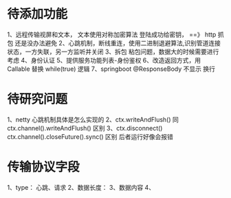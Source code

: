 # 待添加功能
1、远程传输视屏和文本， 文本使用对称加密算法   登陆成功给密钥，  ==》 http 抓包 还是没办法避免
2、心跳机制，断线重连，使用二进制退避算法,识别管道连接状态，一方失联，另一方监听并关闭
3、拆包 粘包问题，数据大的时候需要进行考虑
4、身份认证
5、提供服务功能列表-身份鉴权
6、改造返回方式，用 Callable 替换 while(true) 逻辑
7、springboot @ResponseBody 不显示 换行


# 待研究问题
1、netty 心跳机制具体是怎么实现的
2、ctx.writeAndFlush()  同  ctx.channel().writeAndFlush()  区别
3、ctx.disconnect()     ctx.channel().closeFuture().sync()  区别  后者运行好像会报错


# 传输协议字段
1、type： 心跳、请求
2、数据长度：
3、数据内容
4、